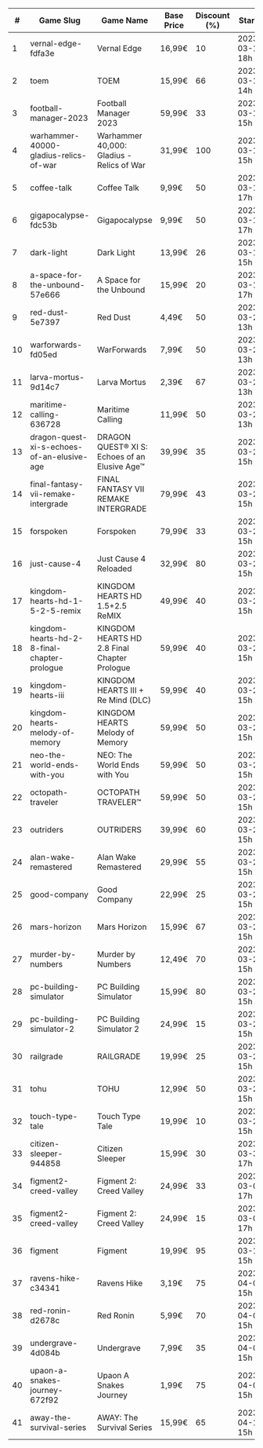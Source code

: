 |#|Game Slug|Game Name|Base Price|Discount (%)|Starts|Ends|
|---|---|---|---|---|---|---|
|1|vernal-edge-fdfa3e|Vernal Edge|16,99€|10|2023-03-14 18h|2023-03-21 18h|
|2|toem|TOEM|15,99€|66|2023-03-16 14h|2023-03-23 14h|
|3|football-manager-2023|Football Manager 2023|59,99€|33|2023-03-14 15h|2023-03-23 15h|
|4|warhammer-40000-gladius-relics-of-war|Warhammer 40,000: Gladius - Relics of War|31,99€|100|2023-03-16 15h|2023-03-23 15h|
|5|coffee-talk|Coffee Talk|9,99€|50|2023-03-16 17h|2023-03-23 17h|
|6|gigapocalypse-fdc53b|Gigapocalypse|9,99€|50|2023-03-16 17h|2023-03-23 17h|
|7|dark-light|Dark Light|13,99€|26|2023-03-16 15h|2023-03-24 15h|
|8|a-space-for-the-unbound-57e666|A Space for the Unbound|15,99€|20|2023-03-16 17h|2023-03-26 17h|
|9|red-dust-5e7397|Red Dust|4,49€|50|2023-03-20 13h|2023-03-27 13h|
|10|warforwards-fd05ed|WarForwards|7,99€|50|2023-03-20 13h|2023-03-27 13h|
|11|larva-mortus-9d14c7|Larva Mortus|2,39€|67|2023-03-27 13h|2023-04-03 13h|
|12|maritime-calling-636728|Maritime Calling|11,99€|50|2023-03-27 13h|2023-04-03 13h|
|13|dragon-quest-xi-s-echoes-of-an-elusive-age|DRAGON QUEST® XI S: Echoes of an Elusive Age™|39,99€|35|2023-03-27 15h|2023-04-03 16h|
|14|final-fantasy-vii-remake-intergrade|FINAL FANTASY VII REMAKE INTERGRADE|79,99€|43|2023-03-27 15h|2023-04-03 16h|
|15|forspoken|Forspoken|79,99€|33|2023-03-23 15h|2023-04-03 16h|
|16|just-cause-4|Just Cause 4 Reloaded|32,99€|80|2023-03-27 15h|2023-04-03 16h|
|17|kingdom-hearts-hd-1-5-2-5-remix|KINGDOM HEARTS HD 1.5+2.5 ReMIX|49,99€|40|2023-03-27 15h|2023-04-03 16h|
|18|kingdom-hearts-hd-2-8-final-chapter-prologue|KINGDOM HEARTS HD 2.8 Final Chapter Prologue|59,99€|40|2023-03-27 15h|2023-04-03 16h|
|19|kingdom-hearts-iii|KINGDOM HEARTS III + Re Mind (DLC)|59,99€|40|2023-03-27 15h|2023-04-03 16h|
|20|kingdom-hearts-melody-of-memory|KINGDOM HEARTS Melody of Memory|59,99€|50|2023-03-27 15h|2023-04-03 16h|
|21|neo-the-world-ends-with-you|NEO: The World Ends with You|59,99€|50|2023-03-27 15h|2023-04-03 16h|
|22|octopath-traveler|OCTOPATH TRAVELER™|59,99€|50|2023-03-27 15h|2023-04-03 16h|
|23|outriders|OUTRIDERS|39,99€|60|2023-03-27 15h|2023-04-03 16h|
|24|alan-wake-remastered|Alan Wake Remastered|29,99€|55|2023-03-28 15h|2023-04-04 15h|
|25|good-company|Good Company|22,99€|25|2023-03-28 15h|2023-04-04 15h|
|26|mars-horizon|Mars Horizon|15,99€|67|2023-03-28 15h|2023-04-04 15h|
|27|murder-by-numbers|Murder by Numbers|12,49€|70|2023-03-28 15h|2023-04-04 15h|
|28|pc-building-simulator|PC Building Simulator|15,99€|80|2023-03-28 15h|2023-04-04 15h|
|29|pc-building-simulator-2|PC Building Simulator 2|24,99€|15|2023-03-28 15h|2023-04-04 15h|
|30|railgrade|RAILGRADE|19,99€|25|2023-03-28 15h|2023-04-04 15h|
|31|tohu|TOHU|12,99€|50|2023-03-28 15h|2023-04-04 15h|
|32|touch-type-tale|Touch Type Tale|19,99€|10|2023-03-28 15h|2023-04-04 15h|
|33|citizen-sleeper-944858|Citizen Sleeper|15,99€|30|2023-03-30 17h|2023-04-05 17h|
|34|figment2-creed-valley|Figment 2: Creed Valley|24,99€|33|2023-03-09 17h|2023-04-08 16h|
|35|figment2-creed-valley|Figment 2: Creed Valley|24,99€|15|2023-03-09 17h|2023-04-08 16h|
|36|figment|Figment|19,99€|95|2023-03-16 15h|2023-04-09 15h|
|37|ravens-hike-c34341|Ravens Hike|3,19€|75|2023-04-03 15h|2023-04-10 15h|
|38|red-ronin-d2678c|Red Ronin|5,99€|70|2023-04-03 15h|2023-04-10 15h|
|39|undergrave-4d084b|Undergrave|7,99€|35|2023-04-03 15h|2023-04-10 15h|
|40|upaon-a-snakes-journey-672f92|Upaon A Snakes Journey|1,99€|75|2023-04-03 15h|2023-04-10 15h|
|41|away-the-survival-series|AWAY: The Survival Series|15,99€|65|2023-04-15 15h|2023-04-29 15h|
